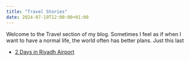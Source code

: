 ```yaml
---
title: "Travel Stories"
date: 2024-07-19T12:00:00+01:00
---
```


Welcome to the Travel section of my blog. Sometimes I feel as if when I want to have a normal life, the world often has better plans. Just this last 

- [2 Days in Riyadh Airport](/blog/travel/riyadh/)